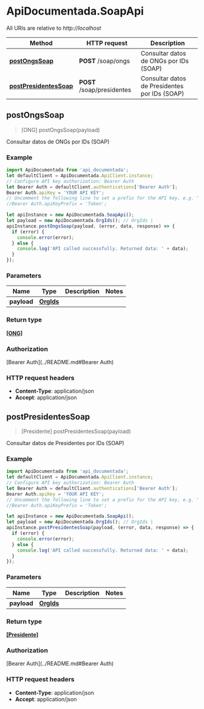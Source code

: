 # ApiDocumentada.SoapApi

All URIs are relative to *http://localhost*

Method | HTTP request | Description
------------- | ------------- | -------------
[**postOngsSoap**](SoapApi.md#postOngsSoap) | **POST** /soap/ongs | Consultar datos de ONGs por IDs (SOAP)
[**postPresidentesSoap**](SoapApi.md#postPresidentesSoap) | **POST** /soap/presidentes | Consultar datos de Presidentes por IDs (SOAP)



## postOngsSoap

> [ONG] postOngsSoap(payload)

Consultar datos de ONGs por IDs (SOAP)

### Example

```javascript
import ApiDocumentada from 'api_documentada';
let defaultClient = ApiDocumentada.ApiClient.instance;
// Configure API key authorization: Bearer Auth
let Bearer Auth = defaultClient.authentications['Bearer Auth'];
Bearer Auth.apiKey = 'YOUR API KEY';
// Uncomment the following line to set a prefix for the API key, e.g. "Token" (defaults to null)
//Bearer Auth.apiKeyPrefix = 'Token';

let apiInstance = new ApiDocumentada.SoapApi();
let payload = new ApiDocumentada.OrgIds(); // OrgIds | 
apiInstance.postOngsSoap(payload, (error, data, response) => {
  if (error) {
    console.error(error);
  } else {
    console.log('API called successfully. Returned data: ' + data);
  }
});
```

### Parameters


Name | Type | Description  | Notes
------------- | ------------- | ------------- | -------------
 **payload** | [**OrgIds**](OrgIds.md)|  | 

### Return type

[**[ONG]**](ONG.md)

### Authorization

[Bearer Auth](../README.md#Bearer Auth)

### HTTP request headers

- **Content-Type**: application/json
- **Accept**: application/json


## postPresidentesSoap

> [Presidente] postPresidentesSoap(payload)

Consultar datos de Presidentes por IDs (SOAP)

### Example

```javascript
import ApiDocumentada from 'api_documentada';
let defaultClient = ApiDocumentada.ApiClient.instance;
// Configure API key authorization: Bearer Auth
let Bearer Auth = defaultClient.authentications['Bearer Auth'];
Bearer Auth.apiKey = 'YOUR API KEY';
// Uncomment the following line to set a prefix for the API key, e.g. "Token" (defaults to null)
//Bearer Auth.apiKeyPrefix = 'Token';

let apiInstance = new ApiDocumentada.SoapApi();
let payload = new ApiDocumentada.OrgIds(); // OrgIds | 
apiInstance.postPresidentesSoap(payload, (error, data, response) => {
  if (error) {
    console.error(error);
  } else {
    console.log('API called successfully. Returned data: ' + data);
  }
});
```

### Parameters


Name | Type | Description  | Notes
------------- | ------------- | ------------- | -------------
 **payload** | [**OrgIds**](OrgIds.md)|  | 

### Return type

[**[Presidente]**](Presidente.md)

### Authorization

[Bearer Auth](../README.md#Bearer Auth)

### HTTP request headers

- **Content-Type**: application/json
- **Accept**: application/json

